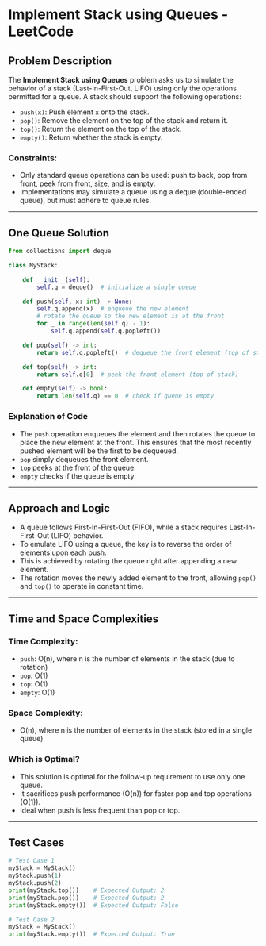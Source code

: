 # Implement Stack using Queues - LeetCode

## Problem Description

The **Implement Stack using Queues** problem asks us to simulate the behavior of a stack (Last-In-First-Out, LIFO) using only the operations permitted for a queue. A stack should support the following operations:

* `push(x)`: Push element `x` onto the stack.
* `pop()`: Remove the element on the top of the stack and return it.
* `top()`: Return the element on the top of the stack.
* `empty()`: Return whether the stack is empty.

### Constraints:

* Only standard queue operations can be used: push to back, pop from front, peek from front, size, and is empty.
* Implementations may simulate a queue using a deque (double-ended queue), but must adhere to queue rules.

---

## One Queue Solution

```python
from collections import deque

class MyStack:

    def __init__(self):
        self.q = deque()  # initialize a single queue

    def push(self, x: int) -> None:
        self.q.append(x)  # enqueue the new element
        # rotate the queue so the new element is at the front
        for _ in range(len(self.q) - 1):
            self.q.append(self.q.popleft())

    def pop(self) -> int:
        return self.q.popleft()  # dequeue the front element (top of stack)

    def top(self) -> int:
        return self.q[0]  # peek the front element (top of stack)

    def empty(self) -> bool:
        return len(self.q) == 0  # check if queue is empty
```

### Explanation of Code

* The `push` operation enqueues the element and then rotates the queue to place the new element at the front. This ensures that the most recently pushed element will be the first to be dequeued.
* `pop` simply dequeues the front element.
* `top` peeks at the front of the queue.
* `empty` checks if the queue is empty.

---

## Approach and Logic

* A queue follows First-In-First-Out (FIFO), while a stack requires Last-In-First-Out (LIFO) behavior.
* To emulate LIFO using a queue, the key is to reverse the order of elements upon each push.
* This is achieved by rotating the queue right after appending a new element.
* The rotation moves the newly added element to the front, allowing `pop()` and `top()` to operate in constant time.

---

## Time and Space Complexities

### Time Complexity:

* `push`: O(n), where n is the number of elements in the stack (due to rotation)
* `pop`: O(1)
* `top`: O(1)
* `empty`: O(1)

### Space Complexity:

* O(n), where n is the number of elements in the stack (stored in a single queue)

### Which is Optimal?

* This solution is optimal for the follow-up requirement to use only one queue.
* It sacrifices push performance (O(n)) for faster pop and top operations (O(1)).
* Ideal when push is less frequent than pop or top.

---

## Test Cases

```python
# Test Case 1
myStack = MyStack()
myStack.push(1)
myStack.push(2)
print(myStack.top())    # Expected Output: 2
print(myStack.pop())    # Expected Output: 2
print(myStack.empty())  # Expected Output: False

# Test Case 2
myStack = MyStack()
print(myStack.empty())  # Expected Output: True
```
